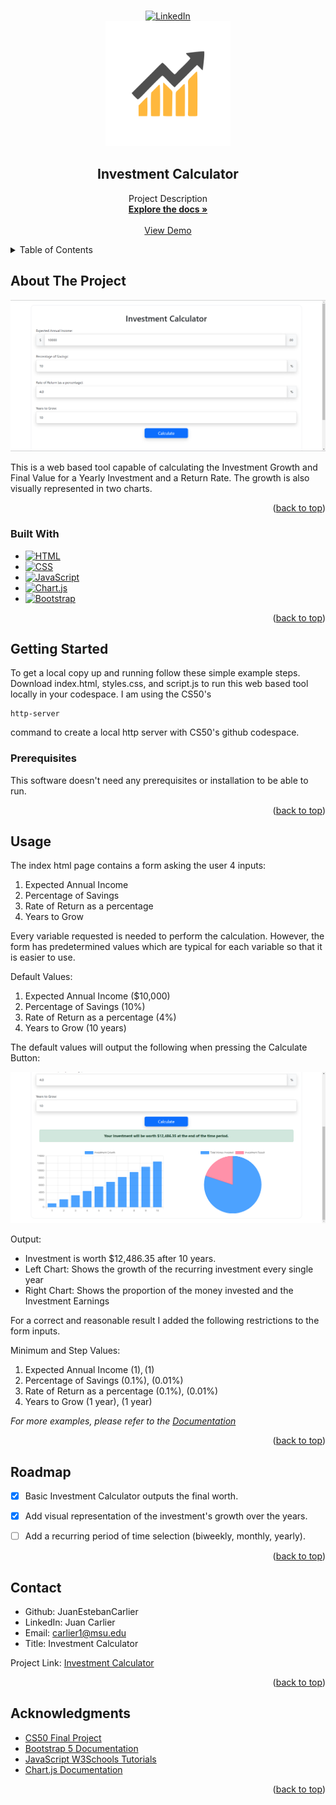 <a name="readme-top"></a>

<!-- PROJECT LOGO -->
<br />
<div align="center">
  <a href="https://www.linkedin.com/in/juan-carlier-955539259/">
    <img src="https://img.shields.io/badge/linkedin-%230077B5.svg?style=for-the-badge&logo=linkedin&logoColor=white" alt="LinkedIn">
  </a>
  <br>
  <a href="https://github.com/github_username/repo_name">
    <img src="logo.png" alt="Logo" width="200" height="200">
  </a>

<h2 align="center">Investment Calculator</h3>

  <p align="center">
    Project Description
    <br />
    <a href="https://github.com/JuanEstebanCarlier/investment-calculator"><strong>Explore the docs »</strong></a>
    <br />
    <br />
    <a href="https://www.youtube.com/channel/UCiAvkixUEqjnc_1dJ_f282A">View Demo</a>

  </p>
</div>



<!-- TABLE OF CONTENTS -->
<details>
  <summary>Table of Contents</summary>
  <ol>
    <li>
      <a href="#about-the-project">About The Project</a>
      <ul>
        <li><a href="#built-with">Built With</a></li>
      </ul>
    </li>
    <li>
      <a href="#getting-started">Getting Started</a>
      <ul>
        <li><a href="#prerequisites">Prerequisites</a></li>
      </ul>
    </li>
    <li><a href="#usage">Usage</a></li>
    <li><a href="#roadmap">Roadmap</a></li>
    <li><a href="#contact">Contact</a></li>
    <li><a href="#acknowledgments">Acknowledgments</a></li>
  </ol>
</details>



<!-- ABOUT THE PROJECT -->
## About The Project
![Product Screenshot](ProductScreenshot.png)

This is a web based tool capable of calculating the Investment Growth and Final Value for a Yearly Investment and a Return Rate. The growth is also visually represented in two charts.

<p align="right">(<a href="#readme-top">back to top</a>)</p>



### Built With

* [![HTML][HTML.com]][HTML-url]
* [![CSS][CSS.com]][CSS-url]
* [![JavaScript][JavaScript.com]][JavaScript-url]
* [![Chart.js][Chart.js.com]][Chart.js-url]
* [![Bootstrap][Bootstrap.com]][Bootstrap-url]

<p align="right">(<a href="#readme-top">back to top</a>)</p>



<!-- GETTING STARTED -->
## Getting Started


To get a local copy up and running follow these simple example steps. Download index.html, styles.css, and script.js to run this web based tool locally in your codespace. I am using the CS50's
```
http-server
```
command to create a local http server with CS50's github codespace.

### Prerequisites

This software doesn't need any prerequisites or installation to be able to run.

<p align="right">(<a href="#readme-top">back to top</a>)</p>



<!-- USAGE EXAMPLES -->
## Usage

The index html page contains a form asking the user 4 inputs:

1. Expected Annual Income
2. Percentage of Savings
3. Rate of Return as a percentage
4. Years to Grow

Every variable requested is needed to perform the calculation. However, the form has predetermined values which are typical for each variable so that it is easier to use.

Default Values:

1. Expected Annual Income ($10,000)
2. Percentage of Savings (10%)
3. Rate of Return as a percentage (4%)
4. Years to Grow (10 years)

The default values will output the following when pressing the Calculate Button:

![Product Screenshot](example1.png)

Output:
- Investment is worth $12,486.35 after 10 years.
- Left Chart: Shows the growth of the recurring investment every single year
- Right Chart: Shows the proportion of the money invested and the Investment Earnings

For a correct and reasonable result I added the following restrictions to the form inputs.

Minimum and Step Values:

1. Expected Annual Income ($1), ($1)
2. Percentage of Savings (0.1%), (0.01%)
3. Rate of Return as a percentage (0.1%), (0.01%)
4. Years to Grow (1 year), (1 year)

_For more examples, please refer to the [Documentation](https://example.com)_

<p align="right">(<a href="#readme-top">back to top</a>)</p>



<!-- ROADMAP -->
## Roadmap

- [x] Basic Investment Calculator outputs the final worth.
- [x] Add visual representation of the investment's growth over the years.
- [ ] Add a recurring period of time selection (biweekly, monthly, yearly).


<p align="right">(<a href="#readme-top">back to top</a>)</p>

<!-- CONTACT -->
## Contact

- Github: JuanEstebanCarlier
- LinkedIn: Juan Carlier
- Email: carlier1@msu.edu
- Title: Investment Calculator

Project Link: [Investment Calculator](https://github.com/JuanEstebanCarlier/investment-calculator)

<p align="right">(<a href="#readme-top">back to top</a>)</p>



<!-- ACKNOWLEDGMENTS -->
## Acknowledgments

* [CS50 Final Project](https://cs50.harvard.edu/x/2023/project/)
* [Bootstrap 5 Documentation](https://getbootstrap.com)
* [JavaScript W3Schools Tutorials](https://www.w3schools.com/js/)
* [Chart.js Documentation](https://www.chartjs.org/)

<p align="right">(<a href="#readme-top">back to top</a>)</p>



<!-- MARKDOWN LINKS & IMAGES -->
<!-- https://www.markdownguide.org/basic-syntax/#reference-style-links -->
[Bootstrap.com]: https://img.shields.io/badge/Bootstrap-563D7C?style=for-the-badge&logo=bootstrap&logoColor=white
[Bootstrap-url]: https://getbootstrap.com


[HTML.com]: https://img.shields.io/badge/html5-%23E34F26.svg?style=for-the-badge&logo=html5&logoColor=white
[HTML-url]: https://www.w3schools.com/html/

[JavaScript.com]: https://img.shields.io/badge/javascript-%23323330.svg?style=for-the-badge&logo=javascript&logoColor=%23F7DF1E
[JavaScript-url]: https://www.w3schools.com/js/

[CSS.com]: https://img.shields.io/badge/css3-%231572B6.svg?style=for-the-badge&logo=css3&logoColor=white
[CSS-url]: https://www.w3schools.com/css/

[Chart.js.com]: https://img.shields.io/badge/chart.js-F5788D.svg?style=for-the-badge&logo=chart.js&logoColor=white
[Chart.js-url]: https://www.chartjs.org/


